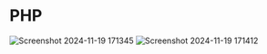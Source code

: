 # PHP

![Screenshot 2024-11-19 171345](https://github.com/user-attachments/assets/7f9bf62b-8c77-46a0-9077-54746eb4f614)
![Screenshot 2024-11-19 171412](https://github.com/user-attachments/assets/ce292a6e-24fa-486a-80d2-b018178d5cf3)

